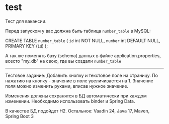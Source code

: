 # test
Тест для вакансии.

Перед запуском у вас должна быть таблица `number_table` в MySQL:

CREATE TABLE `number_table` (
  `id` int NOT NULL,
  `number` int DEFAULT NULL,
  PRIMARY KEY (`id`)
);

А так же поменять базу (schema) данных в файле application.properties, всесто "my_db" на свою, где вы создали `number_table`

<hr>

Тестовое задание:
Добавить кнопку и текстовое поле на страницу.
По нажатию на кнопку - значение в поле увеличивается на 1.
Значение поля можно изменить руками, вписав нужное значение.

Изменения должны сохранятся в БД автоматически при каждом изменении.
Необходимо использовать binder и Spring Data.

В качестве БД подойдет H2.
Остальное: Vaadin 24, Java 17, Maven, Spring Boot 3
